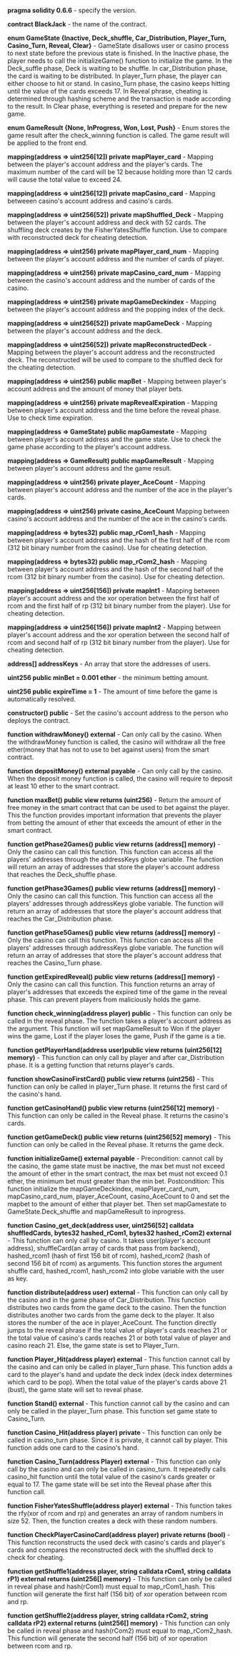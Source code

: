 **pragma solidity 0.6.6** - specify the version.

**contract BlackJack** - the name of the contract.

**enum GameState {Inactive, Deck_shuffle, Car_Distribution, Player_Turn, Casino_Turn, Reveal, Clear}** - GameState disallows user or casino process to next state before the previous state is finished. In the Inactive phase, the player needs to call the initializeGame() function to initialize the game. In the Deck_suffle phase, Deck is waiting to be shuffle. In car_Distribution phase, the card is waiting to be distributed. In player_Turn phase, the player can either choose to hit or stand. In casino_Turn phase, the casino keeps hitting until the value of the cards exceeds 17. In Reveal phrase, cheating is determined through hashing scheme and the transaction is made according to the result. In Clear phase, everything is reseted and prepare for the new game.

**enum GameResult {None, InProgress, Won, Lost, Push}** - Enum stores the game result after the check_winning function is called. The game result will be applied to the front end.

**mapping(address => uint256[12]) private mapPlayer_card** - Mapping between the player's account address and the player's cards. The maximum number of the card will be 12 because holding more than 12 cards will cause the total value to exceed 24.

**mapping(address => uint256[12]) private mapCasino_card** - Mapping betweeen casino's account address and casino's cards.

**mapping(address => uint256[52]) private mapShuffled_Deck** - Mapping between the player's account address and deck with 52 cards. The shuffling deck creates by the FisherYatesShuffle function. Use to compare with reconstructed deck for cheating detection. 

**mapping(address => uint256) private mapPlayer_card_num** - Mapping between the player's account address and the number of cards of player.

**mapping(address => uint256) private mapCasino_card_num** - Mapping between the casino's account address and the number of cards of the casino.

**mapping(address => uint256) private mapGameDeckindex** - Mapping between the player's account address and the popping index of the deck.

**mapping(address => uint256[52]) private mapGameDeck** - Mapping between the player's account address and the deck.

**mapping(address => uint256[52]) private mapReconstructedDeck** - Mapping between the player's account address and the reconstructed deck. The reconstructed will be used to compare to the shuffled deck for the cheating detection.

**mapping(address => uint256) public mapBet** - Mapping between player's account address and the amount of money that player bets.

**mapping(address => uint256) private mapRevealExpiration** - Mapping between player's account address and the time before the reveal phase. Use to check time expiration.

**mapping(address => GameState) public mapGamestate** - Mapping between player's account address and the game state. Use to check the game phase according to the player's account address.

**mapping(address => GameResult) public mapGameResult** - Mapping between player's account address and the game result.

**mapping(address => uint256) private player_AceCount** - Mapping between player's account address and the number of the ace in the player's cards.

**mapping(address => uint256) private casino_AceCount** Mapping between casino's account address and the number of the ace in the casino's cards.

**mapping(address => bytes32) public map_rCom1_hash** - Mapping between player's account address and the hash of the first half of the rcom (312 bit binary number from the casino). Use for cheating detection.

**mapping(address => bytes32) public map_rCom2_hash** - Mapping between player's account address and the hash of the second half of the rcom (312 bit binary number from the casino). Use for cheating detection.

**mapping(address => uint256[156]) private mapInt1** - Mapping between player's account address and the xor operation between the first half of rcom and the first half of rp (312 bit binary number from the player). Use for cheating detection.

**mapping(address => uint256[156]) private mapInt2** - Mapping between player's account address and the xor operation between the second half of rcom and second half of rp (312 bit binary number from the player). Use for cheating detection.

**address[] addressKeys** - An array that store the addresses of users.

**uint256 public minBet = 0.001 ether** - the minimum betting amount.

**uint256 public expireTime = 1** - The amount of time before the game is automatically resolved.

**constructor() public** - Set the casino's account address to the person who deploys the contract.

**function withdrawMoney() external** - Can only call by the casino. When the withdrawMoney function is called, the casino will withdraw all the
free ether(money that has not to use to bet against users) from the smart contract. 

**function depositMoney() external payable** - Can only call by the casino. When the deposit money function is called, the casino will require to deposit at least 10 ether to the smart contract.

**function maxBet() public view returns (uint256)** - Return the amount of free money in the smart contract that can be used to bet against the player. This 
the function provides important information that prevents the player from betting the amount of ether that exceeds the amount of ether in the smart contract.

**function getPhase2Games() public view returns (address[] memory)** - Only the casino can call this function. This function can access all the players' addresses through the addressKeys globe variable. The function will return an array of addresses that store the player's account address that reaches the Deck_shuffle phase. 

**function getPhase3Games() public view returns (address[] memory)** - Only the casino can call this function. This function can access all the players' addresses through addressKeys globe variable. The function will return an array of addresses that store the player's account address that reaches the Car_Distribution phase.

**function getPhase5Games() public view returns (address[] memory)** - Only the casino can call this function. This function can access all the players' addresses through addressKeys globe variable. The function will return an array of addresses that store the player's account address that reaches the Casino_Turn phase.

**function getExpiredReveal() public view returns (address[] memory)** - Only the casino can call this function. This function returns an array of player's addresses that exceeds the expired time of the game in the reveal phase. This can prevent players from maliciously holds the game. 

**function check_winning(address player) public** - This function can only be called in the reveal phase. The function takes a player's account address as the argument. This function will set mapGameResult to Won if the player wins the game, Lost if the player loses the game, Push if the game is a tie.

**function getPlayerHand(address user)public view returns (uint256[12] memory)** - This function can only call by player and after car_Distribution phase. It is a getting function that returns player's cards.

**function showCasinoFirstCard() public view returns (uint256)** - This function can only be called in player_Turn phase. It returns the first card of the casino's hand.

**function getCasinoHand() public view returns (uint256[12] memory)** - This function can only be called in the Reveal phase. It returns the casino's cards.

**function getGameDeck() public view returns (uint256[52] memory)** - This function can only be called in the Reveal phase. It returns the game deck.

**function initializeGame() external payable** - Precondition: cannot call by the casino, the game state must be inactive, the max bet must not exceed the amount of ether in the smart contract, the max bet must not exceed 0.1 ether, the minimum bet must greater than the min bet. Postcondition: This function initialize the mapGameDeckindex,  mapPlayer_card_num, mapCasino_card_num, player_AceCount, casino_AceCount to 0 and set the mapbet to the amount of either that player bet. Then set mapGamestate to GameState.Deck_shuffle and mapGameResult to inprogress.

**function Casino_get_deck(address user, uint256[52] calldata shuffledCards, bytes32  hashed_rCom1, bytes32 hashed_rCom2) external** - This function can only call by casino. It takes user(player's account address), shuffleCard(an array of cards that pass from backend), hashed_rcom1 (hash of first 156 bit of rcom), hashed_rcom2 (hash of second 156 bit of rcom) as arguments. This function stores the argument shuffle card, hashed_rcom1, hash_rcom2 into globe variable with the user as key.

**function distribute(address user) external** - This function can only call by the casino and in the game phase of Car_Distribution. This function distributes two cards from the game deck to the casino. Then the function distributes another two cards from the game deck to the player. It also stores the number of the ace in player_AceCount. The function directly jumps to the reveal phrase if the total value of player's cards reaches 21 or the total value of casino's cards reaches 21 or both total value of player and casino reach 21. Else, the game state is set to Player_Turn.

**function Player_Hit(address player) external** - This function cannot call by the casino and can only be called in player_Turn phase. This function adds a card to the player's hand and update the deck index (deck index determines which card to be pop). When the total value of the player's cards above 21 (bust), the game state will set to reveal phase.

**function Stand() external** - This function cannot call by the casino and can only be called in the player_Turn phase. This function set game state to Casino_Turn.

**function Casino_Hit(address player) private** - This function can only be called in casino_turn phase. Since it is private, it cannot call by player. This function adds one card to the casino's hand.

**function Casino_Turn(address Player) external** - This function can only call by the casino and can only be called in casino_turn. It repeatedly calls casino_hit function until the total value of the casino's cards greater or equal to 17. The game state will be set into the Reveal phase after this function call.

**function FisherYatesShuffle(address player) external** - This function takes the rfy(xor of rcom and rp) and generates an array of random numbers in size 52. Then, the function creates a deck with these random numbers. 

**function CheckPlayerCasinoCard(address player) private returns (bool)** - This function reconstructs the used deck with casino's cards and player's cards and compares the reconstructed deck with the shuffled deck to check for cheating.

**function getShuffle1(address player, string calldata rCom1, string calldata rP1) external returns (uint256[] memory)** - This function can only be called in reveal phase and hash(rCom1) must equal to map_rCom1_hash. This function will generate the first half (156 bit) of xor operation between rcom and rp.

**function getShuffle2(address player, string calldata rCom2, string calldata rP2) external returns (uint256[] memory)** - This function can only be called in reveal phase and hash(rCom2) must equal to map_rCom2_hash. This function will generate the second half (156 bit) of xor operation between rcom and rp.













